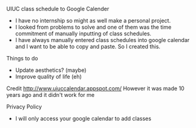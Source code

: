 UIUC class schedule to Google Calender
- I have no internship so might as well make a personal project.
- I looked from problems to solve and one of them was the time commitment of manually inputting of class schedules.
- I have always manually entered class schedules into google calendar and I want to be able to copy and paste.
So I created this.


Things to do

- Update aesthetics? (maybe)
- Improve quality of life (eh)


Credit
http://www.uiuccalendar.appspot.com/
However it was made 10 years ago and it didn't work for me

Privacy Policy
- I will only access your google calendar to add classes
